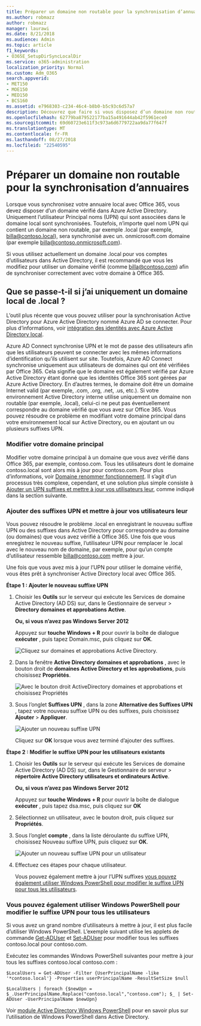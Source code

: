 ```yaml
---
title: Préparer un domaine non routable pour la synchronisation d’annuaires
ms.author: robmazz
author: robmazz
manager: laurawi
ms.date: 8/21/2018
ms.audience: Admin
ms.topic: article
f1_keywords:
- O365E_SetupDirSyncLocalDir
ms.service: o365-administration
localization_priority: Normal
ms.custom: Adm_O365
search.appverid:
- MET150
- MOE150
- MED150
- BCS160
ms.assetid: e7968303-c234-46c4-b8b0-b5c93c6d57a7
description: Découvrez que faire si vous disposez d’un domaine non routale associé à vos utilisateurs sur site avant de le synchroniser avec Office 365.
ms.openlocfilehash: 62779ba879522177ba15a491644ab42f5961ece0
ms.sourcegitcommit: 69d60723e611f3c973a6d6779722aa9da77f647f
ms.translationtype: MT
ms.contentlocale: fr-FR
ms.lasthandoff: 08/27/2018
ms.locfileid: "22540595"
---
```

# <a name="prepare-a-non-routable-domain-for-directory-synchronization"></a>Préparer un domaine non routable pour la synchronisation d’annuaires
Lorsque vous synchronisez votre annuaire local avec Office 365, vous devez disposer d’un domaine vérifié dans Azure Active Directory. Uniquement l’utilisateur Principal noms (UPN) qui sont associées dans le domaine local sont synchronisées. Toutefois, n’importe quel nom UPN qui contient un domaine non routable, par exemple .local (par exemple, billa@contoso.local), sera synchronisé avec un. onmicrosoft.com domaine (par exemple billa@contoso.onmicrosoft.com). 

Si vous utilisez actuellement un domaine .local pour vos comptes d’utilisateurs dans Active Directory, il est recommandé que vous les modifiez pour utiliser un domaine vérifié (comme billa@contoso.com) afin de synchroniser correctement avec votre domaine à Office 365.
  
## <a name="what-if-i-only-have-a-local-on-premises-domain"></a>Que se passe-t-il si j’ai uniquement un domaine local de .local ?

L’outil plus récente que vous pouvez utiliser pour la synchronisation Active Directory pour Azure Active Directory nommé Azure AD se connecter. Pour plus d’informations, voir [intégration des identités avec Azure Active Directory local](https://go.microsoft.com/fwlink/p/?LinkId=624168).
  
Azure AD Connect synchronise UPN et le mot de passe des utilisateurs afin que les utilisateurs peuvent se connecter avec les mêmes informations d’identification qu’ils utilisent sur site. Toutefois, Azure AD Connect synchronise uniquement aux utilisateurs de domaines qui ont été vérifiées par Office 365. Cela signifie que le domaine est également vérifié par Azure Active Directory étant donné que les identités Office 365 sont gérées par Azure Active Directory. En d’autres termes, le domaine doit être un domaine Internet valid (par exemple, .com, .org, .net, .us, etc.). Si votre environnement Active Directory interne utilise uniquement un domaine non routable (par exemple, .local), celui-ci ne peut pas éventuellement correspondre au domaine vérifié que vous avez sur Office 365. Vous pouvez résoudre ce problème en modifiant votre domaine principal dans votre environnement local sur Active Directory, ou en ajoutant un ou plusieurs suffixes UPN.
  
### <a name="change-your-primary-domain"></a>**Modifier votre domaine principal**

Modifier votre domaine principal à un domaine que vous avez vérifié dans Office 365, par exemple, contoso.com. Tous les utilisateurs dont le domaine contoso.local sont alors mis à jour pour contoso.com. Pour plus d’informations, voir [Domaine renommer fonctionnement](https://go.microsoft.com/fwlink/p/?LinkId=624174). Il s’agit d’un processus très complexe, cependant, et une solution plus simple consiste à [Ajouter un UPN suffixes et mettre à jour vos utilisateurs leur](prepare-a-non-routable-domain-for-directory-synchronization.md#bk_register), comme indiqué dans la section suivante.
  
### <a name="add-upn-suffixes-and-update-your-users-to-them"></a>**Ajouter des suffixes UPN et mettre à jour vos utilisateurs leur**

Vous pouvez résoudre le problème .local en enregistrant le nouveau suffixe UPN ou des suffixes dans Active Directory pour correspondre au domaine (ou domaines) que vous avez vérifié à Office 365. Une fois que vous enregistrez le nouveau suffixe, l’utilisateur UPN pour remplacer le .local avec le nouveau nom de domaine, par exemple, pour qu’un compte d’utilisateur ressemble billa@contoso.com mettre à jour.
  
Une fois que vous avez mis à jour l’UPN pour utiliser le domaine vérifié, vous êtes prêt à synchroniser Active Directory local avec Office 365.
  
 **Étape 1 : Ajouter le nouveau suffixe UPN**
  
1. Choisir les **Outils** sur le serveur qui exécute les Services de domaine Active Directory (AD DS) sur, dans le Gestionnaire de serveur \> **Directory domaines et approbations Active**.
    
    **Ou, si vous n’avez pas Windows Server 2012**
    
    Appuyez sur **touche Windows + R** pour ouvrir la boîte de dialogue **exécuter** , puis tapez Domain.msc, puis cliquez sur **OK**.
    
    ![Cliquez sur domaines et approbations Active Directory.](media/46b6e007-9741-44af-8517-6f682e0ac974.png)
  
2. Dans la fenêtre **Active Directory domaines et approbations** , avec le bouton droit de **domaines Active Directory et les approbations**, puis choisissez **Propriétés**.
    
    ![Avec le bouton droit ActiveDirectory domaines et approbations et choisissez Propriétés](media/39d20812-ffb5-4ba9-8d7b-477377ac360d.png)
  
3. Sous l’onglet **Suffixes UPN** , dans la zone **Alternative des Suffixes UPN** , tapez votre nouveau suffixe UPN ou des suffixes, puis choisissez **Ajouter** \> **Appliquer**.
    
    ![Ajouter un nouveau suffixe UPN](media/a4aaf919-7adf-469a-b93f-83ef284c0915.PNG)
  
    Cliquez sur **OK** lorsque vous avez terminé d’ajouter des suffixes. 
    
 **Étape 2 : Modifier le suffixe UPN pour les utilisateurs existants**
  
1. Choisir les **Outils** sur le serveur qui exécute les Services de domaine Active Directory (AD DS) sur, dans le Gestionnaire de serveur \> **répertoire Active Directory utilisateurs et ordinateurs Active**.
    
    **Ou, si vous n’avez pas Windows Server 2012**
    
    Appuyez sur **touche Windows + R** pour ouvrir la boîte de dialogue **exécuter** , puis tapez dsa.msc, puis cliquez sur **OK**
    
2. Sélectionnez un utilisateur, avec le bouton droit, puis cliquez sur **Propriétés**.
    
3. Sous l’onglet **compte** , dans la liste déroulante du suffixe UPN, choisissez Nouveau suffixe UPN, puis cliquez sur **OK**.
    
    ![Ajouter un nouveau suffixe UPN pour un utilisateur](media/54876751-49f0-48cc-b864-2623c4835563.png)
  
4. Effectuez ces étapes pour chaque utilisateur.
    
    Vous pouvez également mettre à jour l’UPN suffixes [vous pouvez également utiliser Windows PowerShell pour modifier le suffixe UPN pour tous les utilisateurs](prepare-a-non-routable-domain-for-directory-synchronization.md#BK_Posh).
    
### <a name="you-can-also-use-windows-powershell-to-change-the-upn-suffix-for-all-users"></a>**Vous pouvez également utiliser Windows PowerShell pour modifier le suffixe UPN pour tous les utilisateurs**

Si vous avez un grand nombre d’utilisateurs à mettre à jour, il est plus facile d’utiliser Windows PowerShell. L’exemple suivant utilise les applets de commande [Get-ADUser](https://go.microsoft.com/fwlink/p/?LinkId=624312) et [Set-ADUser](https://go.microsoft.com/fwlink/p/?LinkId=624313) pour modifier tous les suffixes contoso.local pour contoso.com. 

Exécutez les commandes Windows PowerShell suivantes pour mettre à jour tous les suffixes contoso.local contoso.com :
    
  ```
  $LocalUsers = Get-ADUser -Filter {UserPrincipalName -like '*contoso.local'} -Properties userPrincipalName -ResultSetSize $null
  ```

  ```
  $LocalUsers | foreach {$newUpn = $_.UserPrincipalName.Replace("contoso.local","contoso.com"); $_ | Set-ADUser -UserPrincipalName $newUpn}
  ```
Voir [module Active Directory Windows PowerShell](https://go.microsoft.com/fwlink/p/?LinkId=624314) pour en savoir plus sur l’utilisation de Windows PowerShell dans Active Directory. 


